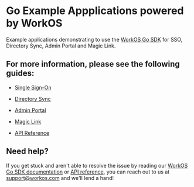 # Go Example Appplications powered by WorkOS

Example applications demonstrating to use the [WorkOS Go SDK](https://github.com/workos-inc/workos-go) for SSO, Directory Sync, Admin Portal and Magic Link.

## For more information, please see the following guides:

* [Single Sign-On](https://workos.com/docs/sso/guide)
* [Directory Sync](https://workos.com/docs/directory-sync/guide)
* [Admin Portal](https://workos.com/docs/admin-portal/guide)
* [Magic Link](https://workos.com/docs/magic-link/guide)

* [API Reference](https://workos.com/docs/reference)

## Need help?

If you get stuck and aren't able to resolve the issue by reading our [WorkOS Go SDK documentation](https://docs.workos.com/sdk/go) or [API reference](https://workos.com/docs/reference), you can reach out to us at support@workos.com and we'll lend a hand!